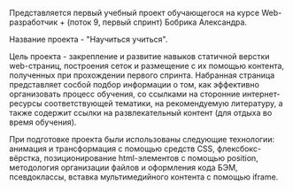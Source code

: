 Представляется первый учебный проект обучающегося на курсе Web-разработчик + 
(поток 9, первый спринт) Бобрика Александра.

Название проекта - "Научиться учиться".

Цель проекта - закрепление и развитие навыков статичной верстки web-страниц, построения сеток
и размещение с их помощью контента, полученных при прохождении первого спринта.
Набранная страница представляет сосбой подбор информации о том, как эффективно организовать процесс
обучения, со ссылками на сторонние интернет-ресурсы соответствующей тематики, на рекомендуемую
литературу, а также содержит ссылки на развлекательный контент (для отдыха во время обучения).

При подготовке проекта были использованы следующие технологии: анимация и трансформация с помощью
средств CSS, флексбокс-вёрстка, позиционирование html-элементов с помощью position, методология
организации файлов и оформления кода БЭМ, псевдоклассы, вставка мультимедийного контента с помощью
iframe.


